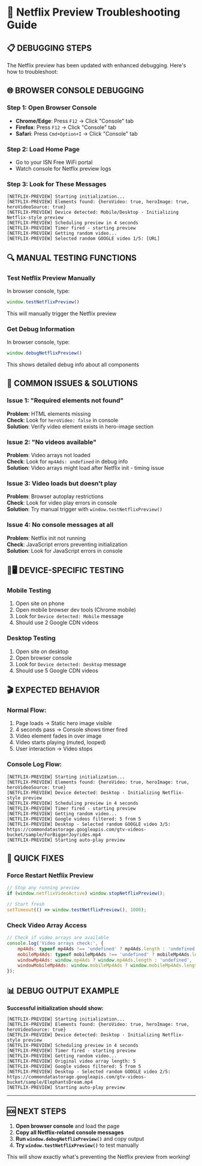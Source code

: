 # 🐛 Netflix Preview Troubleshooting Guide

## 📋 DEBUGGING STEPS

The Netflix preview has been updated with enhanced debugging. Here's how to troubleshoot:

## 🌐 **BROWSER CONSOLE DEBUGGING**

### **Step 1: Open Browser Console**
- **Chrome/Edge**: Press `F12` → Click "Console" tab
- **Firefox**: Press `F12` → Click "Console" tab  
- **Safari**: Press `Cmd+Option+I` → Click "Console" tab

### **Step 2: Load Home Page**
- Go to your ISN Free WiFi portal
- Watch console for Netflix preview logs

### **Step 3: Look for These Messages**
```
[NETFLIX-PREVIEW] Starting initialization...
[NETFLIX-PREVIEW] Elements found: {heroVideo: true, heroImage: true, heroVideoSource: true}
[NETFLIX-PREVIEW] Device detected: Mobile/Desktop - Initializing Netflix-style preview
[NETFLIX-PREVIEW] Scheduling preview in 4 seconds
[NETFLIX-PREVIEW] Timer fired - starting preview
[NETFLIX-PREVIEW] Getting random video...
[NETFLIX-PREVIEW] Selected random GOOGLE video 1/5: [URL]
```

## 🔍 **MANUAL TESTING FUNCTIONS**

### **Test Netflix Preview Manually**
In browser console, type:
```javascript
window.testNetflixPreview()
```
This will manually trigger the Netflix preview

### **Get Debug Information**  
In browser console, type:
```javascript
window.debugNetflixPreview()
```
This shows detailed debug info about all components

## 🚨 **COMMON ISSUES & SOLUTIONS**

### **Issue 1: "Required elements not found"**
**Problem**: HTML elements missing  
**Check**: Look for `heroVideo: false` in console  
**Solution**: Verify video element exists in hero-image section

### **Issue 2: "No videos available"**
**Problem**: Video arrays not loaded  
**Check**: Look for `mp4Ads: undefined` in debug info  
**Solution**: Video arrays might load after Netflix init - timing issue

### **Issue 3: Video loads but doesn't play**
**Problem**: Browser autoplay restrictions  
**Check**: Look for video play errors in console  
**Solution**: Try manual trigger with `window.testNetflixPreview()`

### **Issue 4: No console messages at all**
**Problem**: Netflix init not running  
**Check**: JavaScript errors preventing initialization  
**Solution**: Look for JavaScript errors in console

## 📱🖥️ **DEVICE-SPECIFIC TESTING**

### **Mobile Testing**
1. Open site on phone
2. Open mobile browser dev tools (Chrome mobile)
3. Look for `Device detected: Mobile` message
4. Should use 2 Google CDN videos

### **Desktop Testing**  
1. Open site on desktop
2. Open browser console
3. Look for `Device detected: Desktop` message
4. Should use 5 Google CDN videos

## 🎬 **EXPECTED BEHAVIOR**

### **Normal Flow:**
1. Page loads → Static hero image visible
2. 4 seconds pass → Console shows timer fired
3. Video element fades in over image  
4. Video starts playing (muted, looped)
5. User interaction → Video stops

### **Console Log Flow:**
```
[NETFLIX-PREVIEW] Starting initialization...
[NETFLIX-PREVIEW] Elements found: {heroVideo: true, heroImage: true, heroVideoSource: true}
[NETFLIX-PREVIEW] Device detected: Desktop - Initializing Netflix-style preview
[NETFLIX-PREVIEW] Scheduling preview in 4 seconds
[NETFLIX-PREVIEW] Timer fired - starting preview
[NETFLIX-PREVIEW] Getting random video...
[NETFLIX-PREVIEW] Google videos filtered: 5 from 5
[NETFLIX-PREVIEW] Desktop - Selected random GOOGLE video 3/5: https://commondatastorage.googleapis.com/gtv-videos-bucket/sample/ForBiggerJoyrides.mp4
[NETFLIX-PREVIEW] Starting auto-play preview
```

## 🔧 **QUICK FIXES**

### **Force Restart Netflix Preview**
```javascript
// Stop any running preview
if (window.netflixVideoActive) window.stopNetflixPreview();

// Start fresh
setTimeout(() => window.testNetflixPreview(), 1000);
```

### **Check Video Array Access**
```javascript
// Check if video arrays are available
console.log('Video arrays check:', {
    mp4Ads: typeof mp4Ads !== 'undefined' ? mp4Ads.length : 'undefined',
    mobileMp4Ads: typeof mobileMp4Ads !== 'undefined' ? mobileMp4Ads.length : 'undefined',
    windowMp4Ads: window.mp4Ads ? window.mp4Ads.length : 'undefined',
    windowMobileMp4Ads: window.mobileMp4Ads ? window.mobileMp4Ads.length : 'undefined'
});
```

## 📊 **DEBUG OUTPUT EXAMPLE**

**Successful initialization should show:**
```
[NETFLIX-PREVIEW] Starting initialization...
[NETFLIX-PREVIEW] Elements found: {heroVideo: true, heroImage: true, heroVideoSource: true}
[NETFLIX-PREVIEW] Device detected: Desktop - Initializing Netflix-style preview
[NETFLIX-PREVIEW] Scheduling preview in 4 seconds
[NETFLIX-PREVIEW] Timer fired - starting preview
[NETFLIX-PREVIEW] Getting random video...
[NETFLIX-PREVIEW] Original video array length: 5
[NETFLIX-PREVIEW] Google videos filtered: 5 from 5
[NETFLIX-PREVIEW] Desktop - Selected random GOOGLE video 2/5: https://commondatastorage.googleapis.com/gtv-videos-bucket/sample/ElephantsDream.mp4
[NETFLIX-PREVIEW] Starting auto-play preview
```

---

## 🆘 **NEXT STEPS**

1. **Open browser console** and load the page
2. **Copy all Netflix-related console messages**
3. **Run `window.debugNetflixPreview()`** and copy output  
4. **Try `window.testNetflixPreview()`** to test manually

This will show exactly what's preventing the Netflix preview from working!
